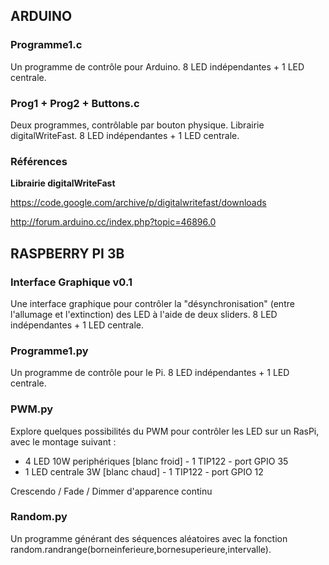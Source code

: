 
## ARDUINO

### Programme1.c 

Un programme de contrôle pour Arduino. 8 LED indépendantes + 1 LED centrale. 

### Prog1 + Prog2 + Buttons.c

Deux programmes, contrôlable par bouton physique. Librairie digitalWriteFast. 8 LED indépendantes + 1 LED centrale. 

### Références

**Librairie digitalWriteFast** 

https://code.google.com/archive/p/digitalwritefast/downloads

http://forum.arduino.cc/index.php?topic=46896.0

## RASPBERRY PI 3B

### Interface Graphique v0.1

Une interface graphique pour contrôler la "désynchronisation" (entre l'allumage et l'extinction) des LED à l'aide de deux sliders. 8 LED indépendantes + 1 LED centrale. 

### Programme1.py

Un programme de contrôle pour le Pi. 8 LED indépendantes + 1 LED centrale. 

### PWM.py

Explore quelques possibilités du PWM pour contrôler les LED sur un RasPi, avec le montage suivant : 
- 4 LED 10W periphériques [blanc froid] - 1 TIP122 - port GPIO 35
- 1 LED centrale 3W [blanc chaud] - 1 TIP122 - port GPIO 12

Crescendo / Fade / Dimmer d'apparence continu

### Random.py

Un programme générant des séquences aléatoires avec la fonction random.randrange(borneinferieure,bornesuperieure,intervalle).
